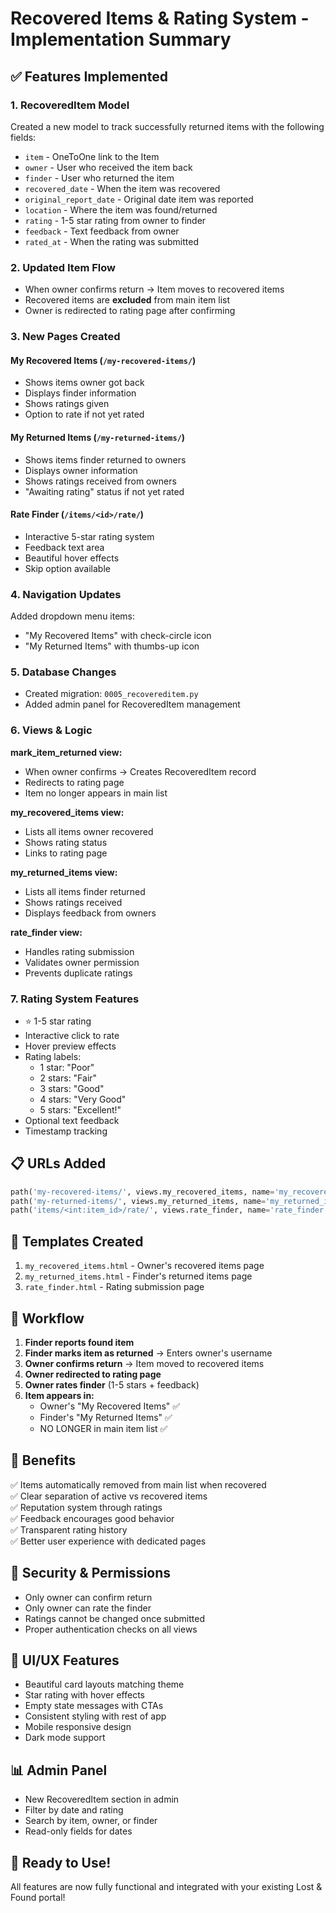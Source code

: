 # Recovered Items & Rating System - Implementation Summary

## ✅ Features Implemented

### 1. **RecoveredItem Model**
Created a new model to track successfully returned items with the following fields:
- `item` - OneToOne link to the Item
- `owner` - User who received the item back
- `finder` - User who returned the item
- `recovered_date` - When the item was recovered
- `original_report_date` - Original date item was reported
- `location` - Where the item was found/returned
- `rating` - 1-5 star rating from owner to finder
- `feedback` - Text feedback from owner
- `rated_at` - When the rating was submitted

### 2. **Updated Item Flow**
- When owner confirms return → Item moves to recovered items
- Recovered items are **excluded** from main item list
- Owner is redirected to rating page after confirming

### 3. **New Pages Created**

#### My Recovered Items (`/my-recovered-items/`)
- Shows items owner got back
- Displays finder information
- Shows ratings given
- Option to rate if not yet rated

#### My Returned Items (`/my-returned-items/`)
- Shows items finder returned to owners
- Displays owner information
- Shows ratings received from owners
- "Awaiting rating" status if not yet rated

#### Rate Finder (`/items/<id>/rate/`)
- Interactive 5-star rating system
- Feedback text area
- Beautiful hover effects
- Skip option available

### 4. **Navigation Updates**
Added dropdown menu items:
- "My Recovered Items" with check-circle icon
- "My Returned Items" with thumbs-up icon

### 5. **Database Changes**
- Created migration: `0005_recovereditem.py`
- Added admin panel for RecoveredItem management

### 6. **Views & Logic**

**mark_item_returned view:**
- When owner confirms → Creates RecoveredItem record
- Redirects to rating page
- Item no longer appears in main list

**my_recovered_items view:**
- Lists all items owner recovered
- Shows rating status
- Links to rating page

**my_returned_items view:**
- Lists all items finder returned
- Shows ratings received
- Displays feedback from owners

**rate_finder view:**
- Handles rating submission
- Validates owner permission
- Prevents duplicate ratings

### 7. **Rating System Features**
- ⭐ 1-5 star rating
- Interactive click to rate
- Hover preview effects
- Rating labels:
  - 1 star: "Poor"
  - 2 stars: "Fair"
  - 3 stars: "Good"
  - 4 stars: "Very Good"
  - 5 stars: "Excellent!"
- Optional text feedback
- Timestamp tracking

## 📋 URLs Added

```python
path('my-recovered-items/', views.my_recovered_items, name='my_recovered_items'),
path('my-returned-items/', views.my_returned_items, name='my_returned_items'),
path('items/<int:item_id>/rate/', views.rate_finder, name='rate_finder'),
```

## 🎨 Templates Created

1. `my_recovered_items.html` - Owner's recovered items page
2. `my_returned_items.html` - Finder's returned items page
3. `rate_finder.html` - Rating submission page

## 🔄 Workflow

1. **Finder reports found item**
2. **Finder marks item as returned** → Enters owner's username
3. **Owner confirms return** → Item moved to recovered items
4. **Owner redirected to rating page**
5. **Owner rates finder** (1-5 stars + feedback)
6. **Item appears in:**
   - Owner's "My Recovered Items" ✅
   - Finder's "My Returned Items" ✅
   - NO LONGER in main item list ✅

## 🎯 Benefits

✅ Items automatically removed from main list when recovered  
✅ Clear separation of active vs recovered items  
✅ Reputation system through ratings  
✅ Feedback encourages good behavior  
✅ Transparent rating history  
✅ Better user experience with dedicated pages  

## 🔐 Security & Permissions

- Only owner can confirm return
- Only owner can rate the finder
- Ratings cannot be changed once submitted
- Proper authentication checks on all views

## 🎨 UI/UX Features

- Beautiful card layouts matching theme
- Star rating with hover effects
- Empty state messages with CTAs
- Consistent styling with rest of app
- Mobile responsive design
- Dark mode support

## 📊 Admin Panel

- New RecoveredItem section in admin
- Filter by date and rating
- Search by item, owner, or finder
- Read-only fields for dates

## 🚀 Ready to Use!

All features are now fully functional and integrated with your existing Lost & Found portal!
